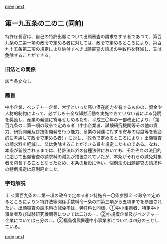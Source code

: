 [prev](/specific\markdowns\特許法\284_Mp-Ch_10-At_195_2.md)
[next](/specific\markdowns\特許法\286_Mp-Ch_10-At_195_3.md)
## 第一九五条の二の二 (同前)
特許庁長官は、自己の特許出願について出願審査の請求をする者であつて、第百九条の二第一項の政令で定める者に対しては、政令で定めるところにより、第百九十五条第二項の規定により納付すべき出願審査の請求の手数料を軽減し、又は免除することができる。

### 旧法との関係
該当条文なし

### 趣旨
中小企業、ベンチャー企業、大学といった高い潜在能力を有するものの、資金や人材的制約によって、必ずしも十全な知財活動を実施できていない者による発明を奨励し、産業の発達に寄与せしめるため、平成三〇年の一部改正により、「第百九条の二第一項の政令で定める者（中小企業者、試験研究機関等その他の資力、研究開発及び技術開発を行う能力、産業の発達に対する寄与の程度等を総合的に考慮して政令で定める者）」に対し、「政令で定めるところにより」出願審査の請求料を軽減し、又は免除することができる旨を規定したものである。なお、本条が新設されるまでは、特許法以外の各種法律においても、それぞれの法目的に応じて出願審査の請求料の減免が措置されていたが、本条がそれらの減免対象者を包含することとなったため、本条の新設に伴い、個別法の出願審査の請求料の特例規定は原則廃止した。

### 字句解説
１ ＜第百九条の二第一項の政令で定める者＞特施令一〇条参照２ ＜政令で定めるところにより＞特許法等関係手数料令一条の四第三項から五項までを参照されたい。出願審査の請求料の減免率は、特許料と同様、①中小事業者、特定中小事業者及び試験研究機関等については二分の一、②小規模企業及びベンチャー企業については三分の二、③福島復興関連中小事業者については四分の三としている。

[prev](/specific\markdowns\特許法\284_Mp-Ch_10-At_195_2.md)
[next](/specific\markdowns\特許法\286_Mp-Ch_10-At_195_3.md)